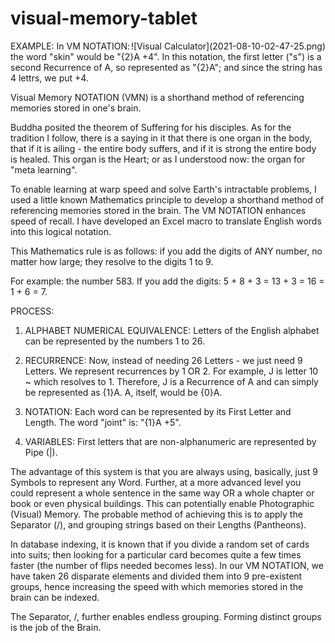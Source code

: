 # visual-memory-tablet

<div style="float: right">
![Visual Calculator](2021-08-10-02-47-25.png)
</div>

EXAMPLE: In VM NOTATION: the word "skin" would be "{2}A +4". In this notation, the first letter ("s") is a second Recurrence of A, so represented as "{2}A"; and since the string has 4 lettrs, we put +4.

Visual Memory NOTATION (VMN) is a shorthand method of referencing memories stored in one's brain.

Buddha posited the theorem of Suffering for his disciples. As for the tradition I follow, there is a saying in it that there is one organ in the body, that if it is ailing - the entire body suffers, and if it is strong the entire body is healed. This organ is the Heart; or as I understood now: the organ for "meta learning".

To enable learning at warp speed and solve Earth's intractable problems, I used a little known Mathematics principle to develop a shorthand method of referencing memories stored in the brain. The VM NOTATION enhances speed of recall. I have developed an Excel macro to translate English words into this logical notation.

This Mathematics rule is as follows: if you add the digits of ANY number, no matter how large; they resolve to the digits 1 to 9.

For example: the number 583. If you add the digits: 5 + 8 + 3 = 13 + 3 = 16 = 1 + 6 = 7.

PROCESS:

1. ALPHABET NUMERICAL EQUIVALENCE: Letters of the English alphabet can be represented by the numbers 1 to 26.

2. RECURRENCE: Now, instead of needing 26 Letters - we just need 9 Letters. We represent recurrences by 1 OR 2. For example, J is letter 10 ~ which resolves to 1. Therefore, J is a Recurrence of A and can simply be represented as {1}A. A, itself, would be {0}A.

3. NOTATION: Each word can be represented by its First Letter and Length. The word "joint" is: "{1}A +5".

4. VARIABLES: First letters that are non-alphanumeric are represented by Pipe (|).

The advantage of this system is that you are always using, basically, just 9 Symbols to represent any Word. Further, at a more advanced level you could represent a whole sentence in the same way OR a whole chapter or book or even physical buildings. This can potentially enable Photographic (Visual) Memory. The probable method of achieving this is to apply the Separator (/), and grouping strings based on their Lengths (Pantheons).

In database indexing, it is known that if you divide a random set of cards into suits; then looking for a particular card becomes quite a few times faster (the number of flips needed becomes less). In our VM NOTATION, we have taken 26 disparate elements and divided them into 9 pre-existent groups, hence increasing the speed with which memories stored in the brain can be indexed.

The Separator, /, further enables endless grouping. Forming distinct groups is the job of the Brain.
